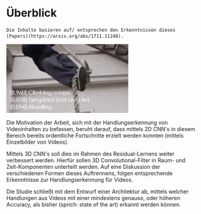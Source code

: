 # Überblick

```{note}
Die Inhalte basieren auf/ entsprechen den Erkenntnissen dieses [Papers](https://arxiv.org/abs/1711.11248).
```

![Intro  Video](img/intro.gif)
<!-- https://raw.githubusercontent.com/open-mmlab/mmaction2/master/resources/mmaction2_overview.gif -->
 
Die Motivation der Arbeit, sich mit der Handlungserkennung von Videoinhalten zu befassen, beruht darauf, dass mittels 2D CNN's in diesem Bereich bereits ordentliche Fortschritte erzielt werden konnten (mittels Einzelbilder von Videos).

Mittels 3D CNN's soll dies im Rahmen des Residual-Lernens weiter verbessert werden. Hierfür sollen 3D Convolutional-Filter in Raum- und Zeit-Komponenten unterteilt werden.
Auf eine Diskussion der verschiedenen Formen dieses Auftrennens, folgen entsprechende Erkenntnisse zur Handlungserkennung für Videos.

Die Studie schließt mit dem Entwurf einer Architektur ab, mittels welcher Handlungen aus Videos mit einer mindestens genauso, oder höheren Accuracy, als bisher (sprich: state of the art) erkannt werden können.
